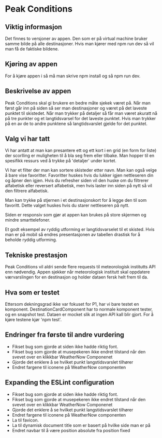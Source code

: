 # Peak Conditions

## Viktig informasjon
Det finnes to versjoner av appen. Den som er på virtual machine bruker samme bilde på alle destinasjoner. Hvis man kjører med npm run dev så vil man få de faktiske bildene.

## Kjøring av appen

For å kjøre appen i så må man skrive npm install og så npm run dev.

## Beskrivelse av appen

Peak Conditions skal gi brukere en bedre måte sjekek været på. Når man først går inn på siden så ser man destinasjoner og været på det laveste punktet til skistedet. Når man trykker på detaljer så får man været akuratt nå på tre punkter og et langtidsvarsel for det laveste punktet. Hvis man trykker på en av de to andre punktene så langtidsvarslet gjelde for det punktet.

## Valg vi har tatt

Vi har antatt at man kan presantere ett og ett kort i en grid (en form for liste) der scorlling er muligheten til å bla seg frem eller tilbake. Man hopper til en spesifikk ressurs ved å trykke på 'detaljer' under kortet.

Vi har et filter der man kan sortere skisteder etter navn. Man kan også velge å bare vise favoritter. Favoritter huskes hvis du lukker igjen nettleseren din og åpner den igjen. Hvis du refresher siden vil den huske om du filtrerer alfabetisk eller reversert alfabetisk, men hvis laster inn siden på nytt så vil den filtrere  alfabetisk.

Man kan trykke på stjernen i et destinasjonskort for å legge den til som favoritt. Dette valget huskes hvis du starer nettleseren på nytt.

Siden er responsiv som gjør at appen kan brukes på store skjermen og mindre smarttelefoner.

Et godt eksempel av ryddig utforming er langtidsvarselet til et skisted. Hvis man er på mobil så endres presentasjonen av tabellen drastisk for å beholde ryddig utforming.

## Tekniske prestasjon

Peak Conditions vil aldri sende flere requests til meteorologisk institutts API enn nødvendig. Appen sjekker når meteorologisk institutt skal oppdatere værvarslingen for en destinasjon og holder dataen fersk helt frem til da.

## Hva som er testet

Ettersom dekningsgrad ikke var fokuset for P1, har vi bare testet en komponent. DestinationCardComponent har to normale komponent tester, og en snapshot test. Dataen er mocket slik at ingen API kall blir gjort. For å kjøre testene kjør 'npm test'.

## Endringer fra første til andre vurdering

- Fikset bug som gjorde at siden ikke hadde riktig font.
- Fikset bug som gjorde at musepekeren ikke endret tilstand når den svevet over en klikkbar WeatherNow Componenet
- Gjorde det enklere å se hvilket punkt langstidsvarslet tilhører
- Endret fargene til iconene på WeatherNow componenten

## Expanding the ESLint configuration

- Fikset bug som gjorde at siden ikke hadde riktig font.
- Fikset bug som gjorde at musepekeren ikke endret tilstand når den svevet over en klikkbar WeatherNow Componenet
- Gjorde det enklere å se hvilket punkt langstidsvarslet tilhører
- Endret fargene til iconene på WeatherNow componenten
- La til favicon.
- La til dynamisk document title som er basert på hvilke side man er på
- Endret navbar til å være position absolute fra position fixed

